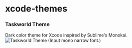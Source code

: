 # xcode-themes

### Taskworld Theme
Dark color theme for Xcode inspired by Sublime's Monokai.
![Taskworld Theme](https://cloud.githubusercontent.com/assets/500289/6978597/1eeb964e-da00-11e4-84e2-69836236ee90.png)
(Input mono narrow font.)

